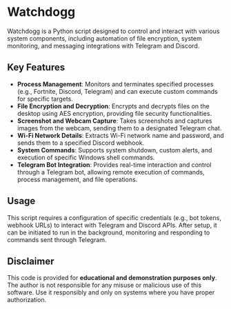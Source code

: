 # Watchdogg

Watchdogg is a Python script designed to control and interact with various system components, including automation of file encryption, system monitoring, and messaging integrations with Telegram and Discord.

## Key Features

- **Process Management**: Monitors and terminates specified processes (e.g., Fortnite, Discord, Telegram) and can execute custom commands for specific targets.
- **File Encryption and Decryption**: Encrypts and decrypts files on the desktop using AES encryption, providing file security functionalities.
- **Screenshot and Webcam Capture**: Takes screenshots and captures images from the webcam, sending them to a designated Telegram chat.
- **Wi-Fi Network Details**: Extracts Wi-Fi network name and password, and sends them to a specified Discord webhook.
- **System Commands**: Supports system shutdown, custom alerts, and execution of specific Windows shell commands.
- **Telegram Bot Integration**: Provides real-time interaction and control through a Telegram bot, allowing remote execution of commands, process management, and file operations.

## Usage

This script requires a configuration of specific credentials (e.g., bot tokens, webhook URLs) to interact with Telegram and Discord APIs. After setup, it can be initiated to run in the background, monitoring and responding to commands sent through Telegram.

## Disclaimer

This code is provided for **educational and demonstration purposes only**. The author is not responsible for any misuse or malicious use of this software. Use it responsibly and only on systems where you have proper authorization.

